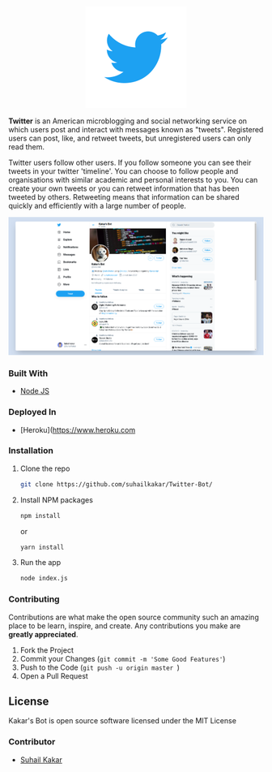 <p align="center">
    <img width="200" height="auto" src="./logo.png" alt="Twitter Logo" />
</p>
   
**Twitter** is an American microblogging and social networking service on which users post and interact with messages known as "tweets". Registered users can post, like, and retweet tweets, but unregistered users can only read them.

Twitter users follow other users. If you follow someone you can see their tweets in your twitter 'timeline'. You can choose to follow people and organisations with similar academic and personal interests to you. You can create your own tweets or you can retweet information that has been tweeted by others. Retweeting means that information can be shared quickly and efficiently with a large number of people.




 <img src="./image.png" />




### Built With
* [Node JS](https://nodejs.org/en)

### Deployed In
* [Heroku](https://www.heroku.com


### Installation

1. Clone the repo
   ```sh
   git clone https://github.com/suhailkakar/Twitter-Bot/
   ```
2. Install NPM packages
   ```sh
   npm install
   ```
   or 
   
     ```sh
   yarn install
   ```
3. Run the app
   ```sh
   node index.js
   ```



### Contributing

Contributions are what make the open source community such an amazing place to be learn, inspire, and create. Any contributions you make are **greatly appreciated**.

1. Fork the Project
3. Commit your Changes (`git commit -m 'Some Good Features'`)
4. Push to the Code (`git push -u origin master `)
5. Open a Pull Request

## License

Kakar's Bot is open source software licensed under the MIT License

### Contributor

* [Suhail Kakar](https://suhailkakar.com)
